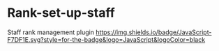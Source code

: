 # Rank-set-up-staff
Staff rank management plugin
https://img.shields.io/badge/JavaScript-F7DF1E.svg?style=for-the-badge&logo=JavaScript&logoColor=black 
